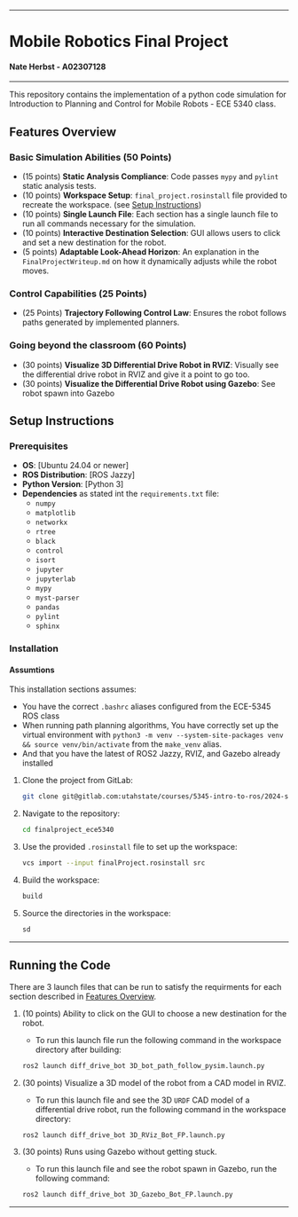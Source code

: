 
---
# Mobile Robotics Final Project
#### Nate Herbst - A02307128
---

This repository contains the implementation of a python code simulation for Introduction to Planning and Control for Mobile Robots - ECE 5340 class. 

## Features Overview

### Basic Simulation Abilities (50 Points)
- (15 points) **Static Analysis Compliance**: Code passes `mypy` and `pylint` static analysis tests.
- (10 points) **Workspace Setup**: `final_project.rosinstall` file provided to recreate the workspace. (see [Setup Instructions](#setup-instructions))
- (10 points) **Single Launch File**: Each section has a single launch file to run all commands necessary for the simulation.
- (10 points) **Interactive Destination Selection**: GUI allows users to click and set a new destination for the robot.
- (5 points) **Adaptable Look-Ahead Horizon**: An explanation in the `FinalProjectWriteup.md` on how it dynamically adjusts while the robot moves.


### Control Capabilities (25 Points)
- (25 Points) **Trajectory Following Control Law**: Ensures the robot follows paths generated by implemented planners.

### Going beyond the classroom (60 Points)
- (30 points) **Visualize 3D Differential Drive Robot in RVIZ**: Visually see the differential drive robot in RVIZ and give it a point to go too.
- (30 points) **Visualize the Differential Drive Robot using Gazebo**: See robot spawn into Gazebo

## Setup Instructions

### Prerequisites
- **OS**: [Ubuntu 24.04 or newer]
- **ROS Distribution**: [ROS Jazzy]
- **Python Version**: [Python 3]
- **Dependencies** as stated int the  `requirements.txt` file:
  - `numpy`
  - `matplotlib`
  - `networkx`
  - `rtree`
  - `black`
  - `control`
  - `isort`
  - `jupyter`
  - `jupyterlab`
  - `mypy`
  - `myst-parser`
  - `pandas`
  - `pylint`
  - `sphinx`

### Installation

#### Assumtions
This installation sections assumes:
- You have the correct `.bashrc` aliases configured from the ECE-5345 ROS class 
- When running path planning algorithms, You have correctly set up the virtual environment with `python3 -m venv --system-site-packages venv && source venv/bin/activate` from the `make_venv` alias.
- And that you have the latest of ROS2 Jazzy, RVIZ, and Gazebo already installed 

1. Clone the project from GitLab:
   ```bash
   git clone git@gitlab.com:utahstate/courses/5345-intro-to-ros/2024-student-submissions/herbst-nate/finalproject_ece5340.git
   ```
2. Navigate to the repository:
   ```bash
   cd finalproject_ece5340
   ```
3. Use the provided `.rosinstall` file to set up the workspace:
   ```bash
   vcs import --input finalProject.rosinstall src
   ```
4. Build the workspace:
   ```bash
   build
   ```
5. Source the directories in the workspace:
   ```bash
   sd
   ```

---

## Running the Code

There are 3 launch files that can be run to satisfy the requirments for each section described in [Features Overview](#features-overview).

1. (10 points) Ability to click on the GUI to choose a new destination for the robot.
   - To run this launch file run the following command in the workspace directory after building:
   ```bash
   ros2 launch diff_drive_bot 3D_bot_path_follow_pysim.launch.py
   ```

2. (30 points) Visualize a 3D model of the robot from a CAD model in RVIZ.
   - To run this launch file and see the 3D `URDF` CAD model of a differential drive robot, run the following command in the workspace directory:
   ```bash
   ros2 launch diff_drive_bot 3D_RViz_Bot_FP.launch.py
   ```

3. (30 points) Runs using Gazebo without getting stuck.
   - To run this launch file and see the robot spawn in Gazebo, run the following command:
   ```bash
   ros2 launch diff_drive_bot 3D_Gazebo_Bot_FP.launch.py
   ```

---